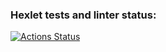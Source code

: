 ### Hexlet tests and linter status:
[![Actions Status](https://github.com/blacksmokezip/python-oop-project-101/actions/workflows/hexlet-check.yml/badge.svg)](https://github.com/blacksmokezip/python-oop-project-101/actions)